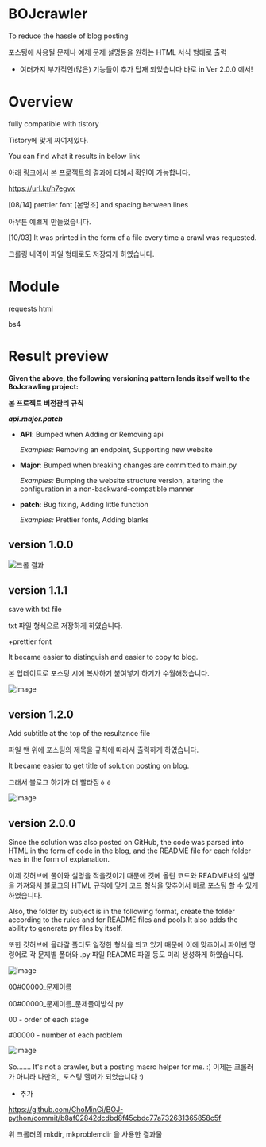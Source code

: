 # BOJcrawler
 To reduce the hassle of blog posting
 
 
 포스팅에 사용될 문제나 예제 문제 설명등을 원하는 HTML 서식 형태로 출력
 
 + 여러가지 부가적인(많은) 기능들이 추가 탑재 되었습니다 바로 in Ver 2.0.0 에서!
 
 
# Overview
 fully compatible with tistory
 
 
 Tistory에 맞게 짜여져있다.
 
 You can find what it results in below link
 
 
 아래 링크에서 본 프로젝트의 결과에 대해서 확인이 가능합니다.
 
 https://url.kr/h7egvx
 
[08/14] prettier font [본명조] and spacing between lines


아무튼 예쁘게 만들었습니다.

[10/03] It was printed in the form of a file every time a crawl was requested.


 크롤링 내역이 파일 형태로도 저장되게 하였습니다.

# Module

 requests html
 
 bs4
 
 
# Result preview


**Given the above, the following versioning pattern lends itself well to the BoJcrawling project:**


**본 프로젝트 버전관리 규칙**

_**api.major.patch**_

- **API**: Bumped when Adding or Removing api

  *Examples:* Removing an endpoint, Supporting new website
- **Major**: Bumped when breaking changes are committed to main.py

  *Examples:* Bumping the website structure version, altering the configuration in a non-backward-compatible manner
- **patch**: Bug fixing, Adding little function

  *Examples:* Prettier fonts, Adding blanks

## version 1.0.0


![크롤 결과](https://user-images.githubusercontent.com/81455273/184531679-ead2c0ae-fc84-4148-8e92-12cc740771f0.jpg)


## version 1.1.1
save with txt file


txt 파일 형식으로 저장하게 하였습니다.


+prettier font

It became easier to distinguish and easier to copy to blog.


본 업데이트로 포스팅 시에 복사하기 붙여넣기 하기가 수월해졌습니다.



![image](https://user-images.githubusercontent.com/81455273/194052383-f971feb6-b449-40d5-b604-b85355a21a46.png)

## version 1.2.0
Add subtitle at the top of the resultance file


파일 맨 위에 포스팅의 제목을 규칙에 따라서 출력하게 하였습니다.

It became easier to get title of solution posting on blog.


그래서 블로그 하기가 더 빨라짐ㅎㅎ


![image](https://user-images.githubusercontent.com/81455273/194052795-e4ed4f7c-6aa9-4c1d-a4c9-d59c15786c27.png)


## version 2.0.0
Since the solution was also posted on GitHub, the code was parsed into HTML in the form of code in the blog, and the README file for each folder was in the form of explanation.


이제 깃허브에 풀이와 설명을 적을것이기 때문에 깃에 올린 코드와 README내의 설명을 가져와서 블로그의 HTML 규칙에 맞게 코드 형식을 맞추어서 바로 포스팅 할 수 있게 하였습니다.

Also, the folder by subject is in the following format, create the folder according to the rules and for README files and pools.It also adds the ability to generate py files by itself.


또한 깃허브에 올라갈 폴더도 일정한 형식을 띄고 있기 때문에 이에 맞추어서 파이썬 명령어로 각 문제별 폴더와 .py 파일 README 파일 등도 미리 생성하게 하였습니다.


![image](https://user-images.githubusercontent.com/81455273/210334464-927fa631-5483-4acb-9aaa-69c8c1d1909f.png)


00#00000_문제이름


00#00000_문제이름_문제풀이방식.py


00 - order of each stage


#00000 - number of each problem

![image](https://user-images.githubusercontent.com/81455273/210694335-405aa108-5f30-406d-94a3-72e8900b1e45.png)


So....... It's not a crawler, but a posting macro helper for me. :)
이제는 크롤러가 아니라 나만의,, 포스팅 헬퍼가 되었습니다 :)


+ 추가


https://github.com/ChoMinGi/BOJ-python/commit/b8af02842dcdbd8f45cbdc77a732631365858c5f


위 크롤러의 mkdir, mkproblemdir 을 사용한 결과물
